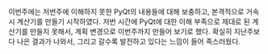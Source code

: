 이번주에는 저번주에 이해하지 못한 PyQt의 내용들에 대해 보충하고, 본격적으로 거속시 계산기를 만들기 시작하였다. 저번 시간에 PyQt에 대한 이해 부족으로 제대로 된 계산기를 만들지 못해서, 계획 변경으로 이번주까지 만들어 보기로 했다. 확실히 지난주보다 나은 결과가 나와서, 그리고 갈수록 발전하고 있다는 느낌이 들어 족스러웠다.                                                                                                                         

